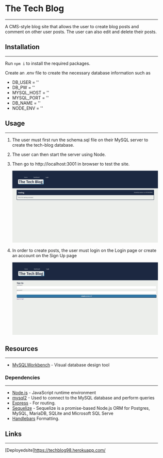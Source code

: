 # The Tech Blog 
---
A CMS-style blog site that allows the user to create blog posts and comment on other user posts. The user can also edit and delete their posts. 

    
## Installation
---
Run `npm i` to install the required packages.

 Create an .env file to create the necessary database 
 information such as 
* DB_USER = ''
* DB_PW = ''
* MYSQL_HOST = ''
* MYSQL_PORT = ''
* DB_NAME = ''
* NODE_ENV = ''

## Usage
---
1. The user must first run the schema.sql file on their MySQL server to create the tech-blog database. 
2. The user can then start the server using Node.
3. Then go to http://localhost:3001 in browser to test the site.

    ![](images/sample2.png)

4. In order to create posts, the user must login on the Login page or create an account on the Sign Up page

    ![](images/sample.png)


## Resources
---
* [MySQLWorkbench](https://www.mysql.com/products/workbench/) - Visual database design tool

### Dependencies
---
* [Node.js](https://nodejs.org/en/) - JavaScript runtime environment
* [mysql2](https://www.npmjs.com/package/mysql2) - Used to connect to the MySQL database and perform queries
* [Express](https://www.npmjs.com/package/express) - For routing.
* [Sequelize](https://www.npmjs.com/package/sequelize) - Sequelize is a promise-based Node.js ORM for Postgres, MySQL, MariaDB, SQLite and Microsoft SQL Serve
* [Handlebars](https://handlebarsjs.com/) Formatting.

## Links
---
[Deployedsite]https://techblog98.herokuapp.com/

